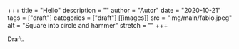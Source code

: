 +++
title = "Hello"
description = ""
author = "Autor"
date = "2020-10-21"
tags = ["draft"]
categories = ["draft"]
[[images]]
  src = "img/main/fabio.jpeg"
  alt = "Square into circle and hammer"
  stretch = ""
+++

Draft.